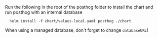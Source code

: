 Run the following in the root of the posthog folder to install the chart and run posthog with an internal database

```shell script
  helm install -f chart/values-local.yaml posthog ./chart
```

When using a managed database, don't forget to change `databaseURL`!